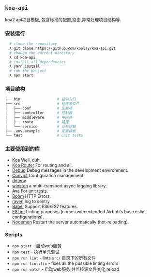 ## `koa-api`

koa2 api项目模板, 包含标准的配置,路由,异常处理项目结构等.

### 安装运行

```bash
  # clone the repository
  λ git clone https://github.com/koolay/koa-api.git
  # change the current directory
  λ cd koa-api
  # install all dependencies
  λ yarn install
  # run the project
  λ npm start
```

### 项目结构
```bash
├── bin                 # 启动入口
├── src                 # 程序源文件
│   ├── conf            # 配置项
│   ├── controller      # 控制器
│   ├── middleware      # 中间件
│   ├── route           # 路径
│   └── service         # 业务逻辑
├── .env.example        # 配置模板
└── test                # unit tests
```

### 主要使用到的库

- [Koa](https://github.com/koajs/koa) Well, duh.
- [Koa Router](https://github.com/alexmingoia/koa-router) For routing and all.
- [Debug](https://github.com/visionmedia/debug) Debug messages in the development environment.
- [Convict](https://github.com/mozilla/node-convict) Configuration management.
- [dotenv](https://github.com/motdotla/dotenv)
- [winston](https://github.com/winstonjs/winston) a multi-transport async logging library.
- [Ava](https://github.com/avajs/ava) For unit tests.
- [Boom](https://github.com/hapijs/boom) HTTP Errors.
- [raven](https://github.com/getsentry/raven-node) log to sentry
- [Babel](https://github.com/babel/babel) Support ES6/ES7 features.
- [ESLint](https://github.com/eslint/eslint/) Linting purposes (comes with extended Airbnb's base eslint configurations).
- [Nodemon](https://github.com/remy/nodemon) Restart the server automatically (hot-reloading).

### Scripts

- `npm start` - 启动web服务
- `npm test` - 执行单元测试
- `npm run lint` - lints `src/` 目录下的所有文件
- `npm run lint:fix` - fixes all the possible linting errors
- `npm run watch` - 启动web服务,并监控源文件变化,reload
